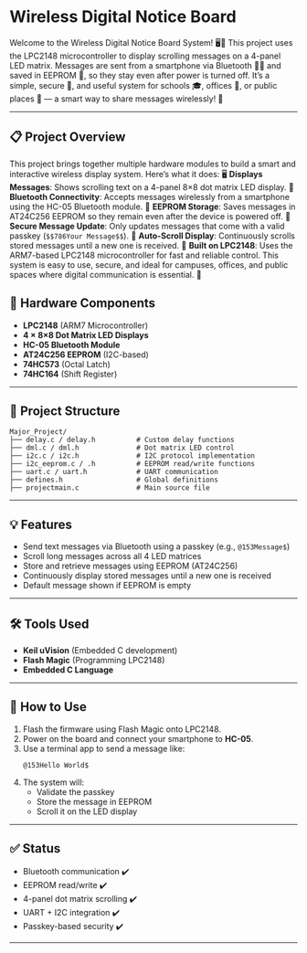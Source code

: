 # Wireless Digital Notice Board

Welcome to the Wireless Digital Notice Board System! 🖥️📲
This project uses the LPC2148 microcontroller to display scrolling messages on a 4-panel LED matrix. Messages are sent from a smartphone via Bluetooth 📱🔗 and saved in EEPROM 💾, so they stay even after power is turned off. It’s a simple, secure 🔐, and useful system for schools 🎓, offices 🏢, or public places 🚌 — a smart way to share messages wirelessly! 🚀

---
## 📋 Project Overview

This project brings together multiple hardware modules to build a smart and interactive wireless display system. Here’s what it does:
🖥️ **Displays Messages**: Shows scrolling text on a 4-panel 8×8 dot matrix LED display.
📱 **Bluetooth Connectivity**: Accepts messages wirelessly from a smartphone using the HC-05 Bluetooth module.
💾 **EEPROM Storage**: Saves messages in AT24C256 EEPROM so they remain even after the device is powered off.
🔐 **Secure Message Update**: Only updates messages that come with a valid passkey (`$$786Your Message$$`).
🔁 **Auto-Scroll Display**: Continuously scrolls stored messages until a new one is received.
🧠 **Built on LPC2148**: Uses the ARM7-based LPC2148 microcontroller for fast and reliable control.
This system is easy to use, secure, and ideal for campuses, offices, and public spaces where digital communication is essential. 🚀


## 🔧 Hardware Components
- **LPC2148** (ARM7 Microcontroller)
- **4 × 8×8 Dot Matrix LED Displays**
- **HC-05 Bluetooth Module**
- **AT24C256 EEPROM** (I2C-based)
- **74HC573** (Octal Latch)
- **74HC164** (Shift Register)

---

## 📂 Project Structure
```
Major_Project/
├── delay.c / delay.h          # Custom delay functions
├── dml.c / dml.h              # Dot matrix LED control
├── i2c.c / i2c.h              # I2C protocol implementation
├── i2c_eeprom.c / .h          # EEPROM read/write functions
├── uart.c / uart.h            # UART communication
├── defines.h                  # Global definitions
├── projectmain.c              # Main source file
```

---

## 💡 Features
- Send text messages via Bluetooth using a passkey (e.g., `@153Message$`)
- Scroll long messages across all 4 LED matrices
- Store and retrieve messages using EEPROM (AT24C256)
- Continuously display stored messages until a new one is received
- Default message shown if EEPROM is empty

---

## 🛠 Tools Used
- **Keil uVision** (Embedded C development)
- **Flash Magic** (Programming LPC2148)
- **Embedded C Language**

---

## 🚀 How to Use
1. Flash the firmware using Flash Magic onto LPC2148.
2. Power on the board and connect your smartphone to **HC-05**.
3. Use a terminal app to send a message like:
   ```
   @153Hello World$
   ```
4. The system will:
   - Validate the passkey
   - Store the message in EEPROM
   - Scroll it on the LED display

---

## ✅ Status
- Bluetooth communication ✔️  
- EEPROM read/write ✔️  
- 4-panel dot matrix scrolling ✔️  
- UART + I2C integration ✔️  
- Passkey-based security ✔️  

---

